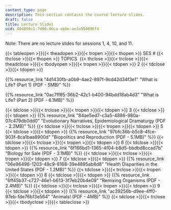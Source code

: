 ```yaml
---
content_type: page
description: This section contains the course lecture slides.
draft: false
title: Lecture Slides
uid: 404899c5-7d00-46ca-ab8e-ae3a594096f4
---
```

Note: There are no lecture slides for sessions 1, 4, 10, and 11.

{{< tableopen >}}{{< theadopen >}}{{< tropen >}}{{< thopen >}}
SES #
{{< thclose >}}{{< thopen >}}
TOPICS 
{{< thclose >}}{{< trclose >}}{{< theadclose >}}{{< tbodyopen >}}{{< tropen >}}{{< tdopen >}}
2
{{< tdclose >}}{{< tdopen >}}

{{% resource_link "4d1430fb-a0b9-4ae2-897f-9cd42d34f3e1" "What is Life? (Part 1) (PDF - 5MB)" %}}

{{% resource_link "0ac7ff85-36b2-42c1-b400-94bdd18ab4d3" "What is Life? (Part 2) (PDF - 6.1MB)" %}}

{{< tdclose >}}{{< trclose >}}{{< tropen >}}{{< tdopen >}}
3
{{< tdclose >}}{{< tdopen >}}
{{% resource_link "84ae5ed7-c3a5-4886-980a-07c479db0dd0" "Evolutionary Narratives, Epidemiological Dramaturgy (PDF - 2.2MB)" %}}
{{< tdclose >}}{{< trclose >}}{{< tropen >}}{{< tdopen >}}
5
{{< tdclose >}}{{< tdopen >}}
{{% resource_link "97bfc36b-b5c8-4fce-903f-8ca1baa8900d" "Biopolitics and Reproduction (PDF - 5.1MB)" %}}
{{< tdclose >}}{{< trclose >}}{{< tropen >}}{{< tdopen >}}
6
{{< tdclose >}}{{< tdopen >}}
{{% resource_link "6f166bd1-1365-4f04-b8d5-bbdbd8ccad7b" "Biology for Sale (PDF - 3.1MB)" %}}
{{< tdclose >}}{{< trclose >}}{{< tropen >}}{{< tdopen >}}
7
{{< tdclose >}}{{< tdopen >}}
{{% resource_link "06e96496-1203-49c9-8168-39e4895ab8d8" "Health Disparities in the United States (PDF - 1.2MB)" %}}
{{< tdclose >}}{{< trclose >}}{{< tropen >}}{{< tdopen >}}
8
{{< tdclose >}}{{< tdopen >}}
{{% resource_link "6ff45b37-c727-46e1-b613-3f7eb20b4e09" "Remixing Organisms (PDF - 2.4MB)" %}}
{{< tdclose >}}{{< trclose >}}{{< tropen >}}{{< tdopen >}}
9
{{< tdclose >}}{{< tdopen >}}
{{% resource_link "ac39256b-d9ee-4ff0-97eb-fde76b13e564" "Animals! (PDF - 4MB)" %}}
{{< tdclose >}}{{< trclose >}}{{< tbodyclose >}}{{< tableclose >}}